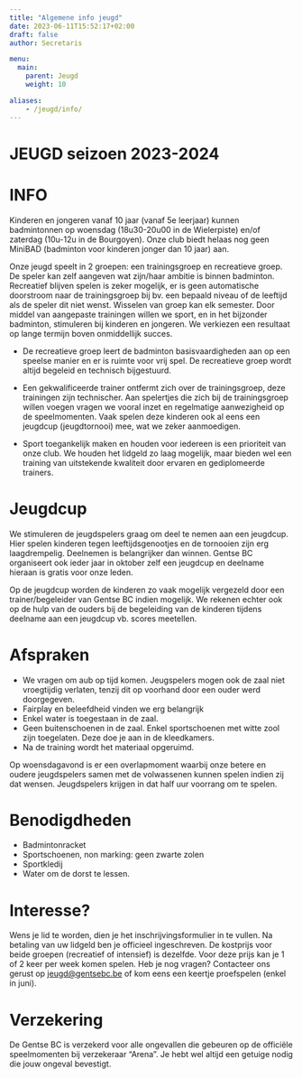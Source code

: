 ```yaml
---
title: "Algemene info jeugd"
date: 2023-06-11T15:52:17+02:00
draft: false
author: Secretaris

menu:
  main:
    parent: Jeugd
    weight: 10

aliases:
    - /jeugd/info/     
---
```






# JEUGD seizoen 2023-2024 <br />



 
# INFO
Kinderen en jongeren vanaf 10 jaar (vanaf 5e leerjaar) kunnen badmintonnen op woensdag (18u30-20u00 in de Wielerpiste) en/of zaterdag (10u-12u in de Bourgoyen).
Onze club biedt helaas nog geen MiniBAD (badminton voor kinderen jonger dan 10 jaar) aan.

Onze jeugd speelt in 2 groepen: een trainingsgroep en recreatieve groep. De speler kan zelf aangeven wat zijn/haar ambitie is binnen badminton. Recreatief blijven spelen is zeker mogelijk, er is geen automatische doorstroom naar de trainingsgroep bij bv. een bepaald niveau of de leeftijd als de speler dit niet wenst. Wisselen van groep kan elk semester. Door middel van aangepaste trainingen willen we sport, en in het bijzonder badminton, stimuleren bij kinderen en jongeren. We verkiezen een resultaat op lange termijn boven onmiddellijk succes.

* De recreatieve groep leert de badminton basisvaardigheden aan op een speelse manier en er is ruimte voor vrij spel. De recreatieve groep wordt altijd begeleid en technisch bijgestuurd.

* Een gekwalificeerde trainer ontfermt zich over de trainingsgroep, deze trainingen zijn technischer. Aan spelertjes die zich bij de trainingsgroep willen voegen vragen we vooral inzet en regelmatige aanwezigheid op de speelmomenten. Vaak spelen deze kinderen ook al eens een jeugdcup (jeugdtornooi) mee, wat we zeker aanmoedigen.

* Sport toegankelijk maken en houden voor iedereen is een prioriteit van onze club. We houden het lidgeld zo laag mogelijk, maar bieden wel een training van uitstekende kwaliteit door ervaren en gediplomeerde trainers.


# Jeugdcup
We stimuleren de jeugdspelers graag om deel te nemen aan een jeugdcup. Hier spelen kinderen tegen leeftijdsgenootjes en de tornooien zijn erg laagdrempelig. Deelnemen is belangrijker dan winnen. Gentse BC organiseert ook ieder jaar in oktober zelf een jeugdcup en deelname hieraan is gratis voor onze leden.

Op de jeugdcup worden de kinderen zo vaak mogelijk vergezeld door een trainer/begeleider van Gentse BC indien mogelijk. We rekenen echter ook op de hulp van de ouders bij de begeleiding van de kinderen tijdens deelname aan een jeugdcup vb. scores meetellen.

# Afspraken

* We vragen om aub op tijd komen. Jeugspelers mogen ook de zaal niet vroegtijdig verlaten, tenzij dit op voorhand door een ouder werd doorgegeven.
* Fairplay en beleefdheid vinden we erg belangrijk
* Enkel water is toegestaan in de zaal.
* Geen buitenschoenen in de zaal. Enkel sportschoenen met witte zool zijn toegelaten. Deze doe je aan in de kleedkamers.
* Na de training wordt het materiaal opgeruimd.

Op woensdagavond is er een overlapmoment waarbij onze betere en oudere jeugdspelers samen met de volwassenen kunnen spelen indien zij dat wensen. Jeugdspelers krijgen in dat half uur voorrang om te spelen.

# Benodigdheden

* Badmintonracket
*  Sportschoenen, non marking: geen zwarte zolen
*  Sportkledij
*  Water om de dorst te lessen.

# Interesse?

Wens je lid te worden, dien je het inschrijvingsformulier in te vullen. Na betaling van uw lidgeld ben je officieel ingeschreven.  De kostprijs voor beide groepen (recreatief of intensief) is dezelfde. Voor deze prijs kan je 1 of 2 keer per week komen spelen.
Heb je nog vragen? Contacteer ons gerust op jeugd@gentsebc.be of kom eens een keertje proefspelen (enkel in juni).


# Verzekering

De Gentse BC is verzekerd voor alle ongevallen die gebeuren op de officiële speelmomenten bij verzekeraar “Arena”. Je hebt wel altijd een getuige nodig die jouw ongeval bevestigt.
